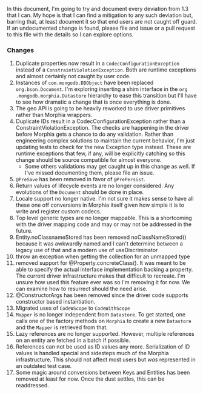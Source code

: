 In this document, I'm going to try and document every deviation from 1.3 that I can.  My hope is that I can find a mitigation to any such
 deviation but, barring that, at least document it so that end users are not caught off guard.  If an undocumented change is found, 
 please file and issue or a pull request to this file with the details so I can explore options.
 
### Changes
1. Duplicate properties now result in a `CodecConfigurationException` instead of a `ConstraintViolationException`.  Both are runtime 
exceptions and almost certainly not caught by user code.
1. Instances of `com.mongodb.DBObject` have been replaced `org.bson.Document`.  I'm exploring inserting a shim interface in the `org
.mongodb.morphia.Datastore` hierarchy to ease this transition but I'll have to see how dramatic a change that is once everything is done.
1. The geo API is going to be heavily reworked to use driver primitives rather than Morphia wrappers.
1. Duplicate IDs result in a CodecConfigurationException rather than a ConstraintViolationException.  The checks are happening in the 
driver before Morphia gets a chance to do any validation.  Rather than engineering complex solutions to maintain the current behavior, 
I'm just updating tests to check for the new Exception type instead.  These are runtime exceptions that few, if any, will be explicitly 
catching so this change should be source compatible for almost everyone. 
    * Some others validations may get caught up in this change as well.  If I've missed documenting them, please file an issue.
1. `@PreSave` has been removed in favor of `@PrePersist`.
1. Return values of lifecycle events are no longer considered.  Any evolutions of the `Document` should be done in place.
1. Locale support no longer native.  I'm not sure it makes sense to have all these one off conversions in Morphia itself given how simple
 it is to write and register custom codecs.
1. Top level generic types are no longer mappable.  This is a shortcoming with the driver mapping code and may or may not be addressed in
 the future.
1. Entity.noClassnameStored has been removed noClassNameStored() because it was awkwardly named and I can't determine between a legacy use of that and a modern use of useDiscriminator
1. throw an exception when getting the collection for an unmapped type
1. removed support for @Property.concreteClass().  It was meant to be able to specify the actual interface implementation backing a 
property.  The current driver infrastructure makes that difficult to recreate.  I'm unsure how used this feature ever was so I'm removing
 it for now.  We can examine how to resurrect should the need arise. 
1. @ConstructorArgs has been removed since the driver code supports constructor based instantiation.
1. Migrated uses of `CodeWScope` to `CodeWithScope`
1. `Mapper` is no longer independent from `Datastore`.  To get started, one calls one of the factory methods on `Morphia` to create a new
 `Datastore` and the `Mapper` is retrieved from that.
1. Lazy references are no longer supported.  However, multiple references on an entity are fetched in a batch if possible.
1. References can not be used as ID values any more.  Serialization of ID values is handled special and sidesteps much of the Morphia 
infrastructure.  This should not affect most users but *was* represented in an outdated test case.
1. Some magic around conversions between Keys and Entities has been removed at least for now.  Once the dust settles, this can be 
readdressed.